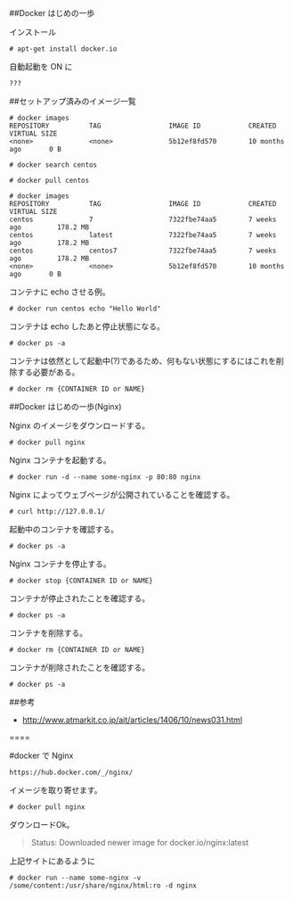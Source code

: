 ##Docker はじめの一歩

インストール

```
# apt-get install docker.io
```

自動起動を ON に

```
???
```

##セットアップ済みのイメージ一覧

```
# docker images
REPOSITORY          TAG                 IMAGE ID            CREATED             VIRTUAL SIZE
<none>              <none>              5b12ef8fd570        10 months ago       0 B
```

```
# docker search centos
```

```
# docker pull centos
```

```
# docker images
REPOSITORY          TAG                 IMAGE ID            CREATED             VIRTUAL SIZE
centos              7                   7322fbe74aa5        7 weeks ago         178.2 MB
centos              latest              7322fbe74aa5        7 weeks ago         178.2 MB
centos              centos7             7322fbe74aa5        7 weeks ago         178.2 MB
<none>              <none>              5b12ef8fd570        10 months ago       0 B
```

コンテナに echo させる例。

```
# docker run centos echo "Hello World"
```

コンテナは echo したあと停止状態になる。

```
# docker ps -a
```

コンテナは依然として起動中(?)であるため、何もない状態にするにはこれを削除する必要がある。

```
# docker rm {CONTAINER ID or NAME}
```








##Docker はじめの一歩(Nginx)

Nginx のイメージをダウンロードする。

```
# docker pull nginx
```

Nginx コンテナを起動する。

```
# docker run -d --name some-nginx -p 80:80 nginx
```

Nginx によってウェブページが公開されていることを確認する。

```
# curl http://127.0.0.1/
```

起動中のコンテナを確認する。

```
# docker ps -a
```

Nginx コンテナを停止する。

```
# docker stop {CONTAINER ID or NAME}
```

コンテナが停止されたことを確認する。

```
# docker ps -a
```

コンテナを削除する。

```
# docker rm {CONTAINER ID or NAME}
```

コンテナが削除されたことを確認する。

```
# docker ps -a
```


##参考

- http://www.atmarkit.co.jp/ait/articles/1406/10/news031.html


====







#docker で Nginx

```
https://hub.docker.com/_/nginx/
```

イメージを取り寄せます。

```
# docker pull nginx
```

ダウンロードOk。

> Status: Downloaded newer image for docker.io/nginx:latest

上記サイトにあるように

```
# docker run --name some-nginx -v /some/content:/usr/share/nginx/html:ro -d nginx
```


